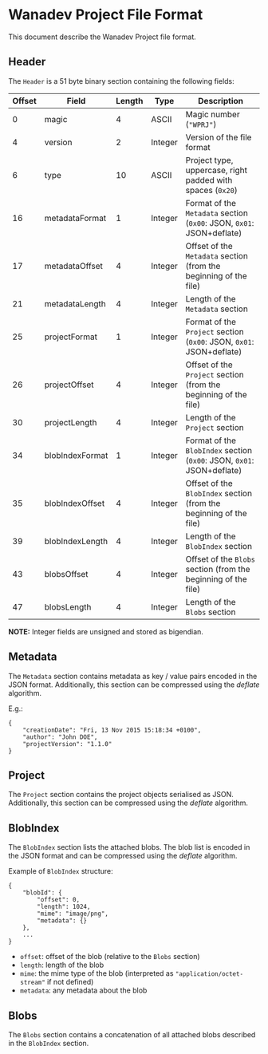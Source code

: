 # Wanadev Project File Format

This document describe the Wanadev Project file format.


## Header

The `Header` is a 51 byte binary section containing the following fields:

| Offset | Field           | Length | Type    | Description                                                            |
|--------|-----------------|--------|---------|------------------------------------------------------------------------|
|      0 | magic           |      4 | ASCII   | Magic number (`"WPRJ"`)                                                |
|      4 | version         |      2 | Integer | Version of the file format                                             |
|      6 | type            |     10 | ASCII   | Project type, uppercase, right padded with spaces (`0x20`)             |
|     16 | metadataFormat  |      1 | Integer | Format of the `Metadata` section (`0x00`: JSON, `0x01`: JSON+deflate)  |
|     17 | metadataOffset  |      4 | Integer | Offset of the `Metadata` section (from the beginning of the file)      |
|     21 | metadataLength  |      4 | Integer | Length of the `Metadata` section                                       |
|     25 | projectFormat   |      1 | Integer | Format of the `Project` section (`0x00`: JSON, `0x01`: JSON+deflate)   |
|     26 | projectOffset   |      4 | Integer | Offset of the `Project` section (from the beginning of the file)       |
|     30 | projectLength   |      4 | Integer | Length of the `Project` section                                        |
|     34 | blobIndexFormat |      1 | Integer | Format of the `BlobIndex` section (`0x00`: JSON, `0x01`: JSON+deflate) |
|     35 | blobIndexOffset |      4 | Integer | Offset of the `BlobIndex` section (from the beginning of the file)     |
|     39 | blobIndexLength |      4 | Integer | Length of the `BlobIndex` section                                      |
|     43 | blobsOffset     |      4 | Integer | Offset of the `Blobs` section (from the beginning of the file)         |
|     47 | blobsLength     |      4 | Integer | Length of the `Blobs` section                                          |

__NOTE:__ Integer fields are unsigned and stored as bigendian.


## Metadata

The `Metadata` section contains metadata as key / value pairs encoded in the JSON format. Additionally, this section can be compressed using the *deflate* algorithm.

E.g.:

    {
        "creationDate": "Fri, 13 Nov 2015 15:18:34 +0100",
        "author": "John DOE",
        "projectVersion": "1.1.0"
    }


## Project

The `Project` section contains the project objects serialised as JSON. Additionally, this section can be compressed using the *deflate* algorithm.


## BlobIndex

The `BlobIndex` section lists the attached blobs. The blob list is encoded in the JSON format and can be compressed using the *deflate* algorithm.

Example of `BlobIndex` structure:

    {
        "blobId": {
            "offset": 0,
            "length": 1024,
            "mime": "image/png",
            "metadata": {}
        },
        ...
    }

* `offset`: offset of the blob (relative to the `Blobs` section)
* `length`: length of the blob
* `mime`: the mime type of the blob (interpreted as `"application/octet-stream"` if not defined)
* `metadata`: any metadata about the blob


## Blobs

The `Blobs` section contains a concatenation of all attached blobs described in the `BlobIndex` section.

